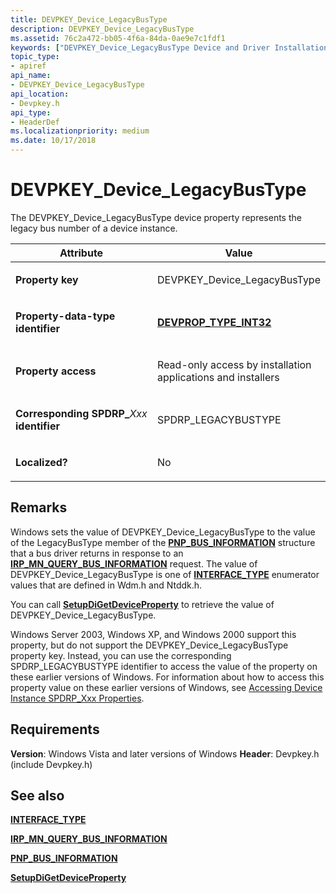 ```yaml
---
title: DEVPKEY_Device_LegacyBusType
description: DEVPKEY_Device_LegacyBusType
ms.assetid: 76c2a472-bb05-4f6a-84da-0ae9e7c1fdf1
keywords: ["DEVPKEY_Device_LegacyBusType Device and Driver Installation"]
topic_type:
- apiref
api_name:
- DEVPKEY_Device_LegacyBusType
api_location:
- Devpkey.h
api_type:
- HeaderDef
ms.localizationpriority: medium
ms.date: 10/17/2018
---
```


# DEVPKEY_Device_LegacyBusType


The DEVPKEY_Device_LegacyBusType device property represents the legacy bus number of a device instance.

<table>
<colgroup>
<col width="50%" />
<col width="50%" />
</colgroup>
<thead>
<tr>
<th>Attribute</th>
<th>Value</th>
</tr>
</thead>
<tbody>
<tr class="odd">
<td align="left"><p><strong>Property key</strong></p></td>
<td align="left"><p>DEVPKEY_Device_LegacyBusType</p></td>
</tr>
<tr class="even">
<td align="left"><p><strong>Property-data-type identifier</strong></p></td>
<td align="left"><p><a href="devprop-type-int32.md" data-raw-source="[&lt;strong&gt;DEVPROP_TYPE_INT32&lt;/strong&gt;](devprop-type-int32.md)"><strong>DEVPROP_TYPE_INT32</strong></a></p></td>
</tr>
<tr class="odd">
<td align="left"><p><strong>Property access</strong></p></td>
<td align="left"><p>Read-only access by installation applications and installers</p></td>
</tr>
<tr class="even">
<td align="left"><p><strong>Corresponding SPDRP_</strong><em>Xxx</em> <strong>identifier</strong></p></td>
<td align="left"><p>SPDRP_LEGACYBUSTYPE</p></td>
</tr>
<tr class="odd">
<td align="left"><p><strong>Localized?</strong></p></td>
<td align="left"><p>No</p></td>
</tr>
</tbody>
</table>

 

Remarks
-------

Windows sets the value of DEVPKEY_Device_LegacyBusType to the value of the LegacyBusType member of the [**PNP_BUS_INFORMATION**](/windows-hardware/drivers/ddi/wdm/ns-wdm-_pnp_bus_information) structure that a bus driver returns in response to an [**IRP_MN_QUERY_BUS_INFORMATION**](../kernel/irp-mn-query-bus-information.md) request. The value of DEVPKEY_Device_LegacyBusType is one of [**INTERFACE_TYPE**](/windows-hardware/drivers/ddi/wdm/ne-wdm-_interface_type) enumerator values that are defined in Wdm.h and Ntddk.h.

You can call [**SetupDiGetDeviceProperty**](/windows/desktop/api/setupapi/nf-setupapi-setupdigetdevicepropertyw) to retrieve the value of DEVPKEY_Device_LegacyBusType.

Windows Server 2003, Windows XP, and Windows 2000 support this property, but do not support the DEVPKEY_Device_LegacyBusType property key. Instead, you can use the corresponding SPDRP_LEGACYBUSTYPE identifier to access the value of the property on these earlier versions of Windows. For information about how to access this property value on these earlier versions of Windows, see [Accessing Device Instance SPDRP_Xxx Properties](./accessing-device-instance-spdrp-xxx-properties.md).

Requirements
------------

**Version**: Windows Vista and later versions of Windows
**Header**: Devpkey.h (include Devpkey.h)


## See also


[**INTERFACE_TYPE**](/windows-hardware/drivers/ddi/wdm/ne-wdm-_interface_type)

[**IRP_MN_QUERY_BUS_INFORMATION**](../kernel/irp-mn-query-bus-information.md)

[**PNP_BUS_INFORMATION**](/windows-hardware/drivers/ddi/wdm/ns-wdm-_pnp_bus_information)

[**SetupDiGetDeviceProperty**](/windows/desktop/api/setupapi/nf-setupapi-setupdigetdevicepropertyw)

 

